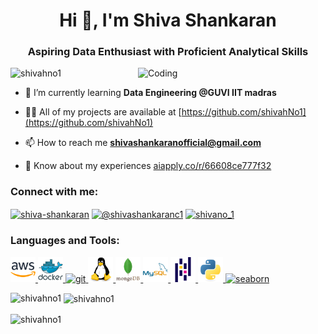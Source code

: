 <h1 align="center">Hi 👋, I'm Shiva Shankaran</h1>
<h3 align="center">Aspiring Data Enthusiast with Proficient Analytical Skills</h3>
<img align="right" alt="Coding" width="300" src="https://i.giphy.com/3oKIPEqDGUULpEU0aQ.webp">

<p align="left"> <img src="https://komarev.com/ghpvc/?username=shivahno1&label=Profile%20views&color=0e75b6&style=flat" alt="shivahno1" /> </p>

- 🌱 I’m currently learning **Data Engineering @GUVI IIT madras**

- 👨‍💻 All of my projects are available at [https://github.com/shivahNo1](https://github.com/shivahNo1)

- 📫 How to reach me **shivashankaranofficial@gmail.com**

- 📄 Know about my experiences [aiapply.co/r/66608ce777f32](aiapply.co/r/66608ce777f32)

<h3 align="left">Connect with me:</h3>
<p align="left">
<a href="https://linkedin.com/in/shiva-shankaran" target="blank"><img align="center" src="https://raw.githubusercontent.com/rahuldkjain/github-profile-readme-generator/master/src/images/icons/Social/linked-in-alt.svg" alt="shiva-shankaran" height="30" width="40" /></a>
<a href="https://www.hackerrank.com/@shivashankaranc1" target="blank"><img align="center" src="https://raw.githubusercontent.com/rahuldkjain/github-profile-readme-generator/master/src/images/icons/Social/hackerrank.svg" alt="@shivashankaranc1" height="30" width="40" /></a>
<a href="https://www.leetcode.com/shivano_1" target="blank"><img align="center" src="https://raw.githubusercontent.com/rahuldkjain/github-profile-readme-generator/master/src/images/icons/Social/leet-code.svg" alt="shivano_1" height="30" width="40" /></a>
</p>

<h3 align="left">Languages and Tools:</h3>
<p align="left"> <a href="https://aws.amazon.com" target="_blank" rel="noreferrer"> <img src="https://raw.githubusercontent.com/devicons/devicon/master/icons/amazonwebservices/amazonwebservices-original-wordmark.svg" alt="aws" width="40" height="40"/> </a> <a href="https://www.docker.com/" target="_blank" rel="noreferrer"> <img src="https://raw.githubusercontent.com/devicons/devicon/master/icons/docker/docker-original-wordmark.svg" alt="docker" width="40" height="40"/> </a> <a href="https://git-scm.com/" target="_blank" rel="noreferrer"> <img src="https://www.vectorlogo.zone/logos/git-scm/git-scm-icon.svg" alt="git" width="40" height="40"/> </a> <a href="https://www.linux.org/" target="_blank" rel="noreferrer"> <img src="https://raw.githubusercontent.com/devicons/devicon/master/icons/linux/linux-original.svg" alt="linux" width="40" height="40"/> </a> <a href="https://www.mongodb.com/" target="_blank" rel="noreferrer"> <img src="https://raw.githubusercontent.com/devicons/devicon/master/icons/mongodb/mongodb-original-wordmark.svg" alt="mongodb" width="40" height="40"/> </a> <a href="https://www.mysql.com/" target="_blank" rel="noreferrer"> <img src="https://raw.githubusercontent.com/devicons/devicon/master/icons/mysql/mysql-original-wordmark.svg" alt="mysql" width="40" height="40"/> </a> <a href="https://pandas.pydata.org/" target="_blank" rel="noreferrer"> <img src="https://raw.githubusercontent.com/devicons/devicon/2ae2a900d2f041da66e950e4d48052658d850630/icons/pandas/pandas-original.svg" alt="pandas" width="40" height="40"/> </a> <a href="https://www.python.org" target="_blank" rel="noreferrer"> <img src="https://raw.githubusercontent.com/devicons/devicon/master/icons/python/python-original.svg" alt="python" width="40" height="40"/> </a> <a href="https://seaborn.pydata.org/" target="_blank" rel="noreferrer"> <img src="https://seaborn.pydata.org/_images/logo-mark-lightbg.svg" alt="seaborn" width="40" height="40"/> </a> </p>

<p><img align="left" src="https://github-readme-stats.vercel.app/api/top-langs?username=shivahno1&show_icons=true&locale=en&layout=compact" alt="shivahno1" /></p>

<p>&nbsp;<img align="center" src="https://github-readme-stats.vercel.app/api?username=shivahno1&show_icons=true&locale=en" alt="shivahno1" /></p>

<p><img align="center" src="https://github-readme-streak-stats.herokuapp.com/?user=shivahno1&" alt="shivahno1" /></p>
